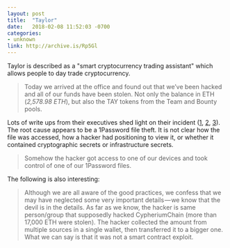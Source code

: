 ```yaml
---
layout: post
title:  "Taylor"
date:   2018-02-08 11:52:03 -0700
categories: 
- unknown
link: http://archive.is/Rp5Gl
---
```

Taylor is described as a "smart cryptocurrency trading assistant" which allows people to day trade cryptocurrency.

>Today we arrived at the office and found out that we’ve been hacked and all of our funds have been stolen. Not only the balance in ETH (*2,578.98 ETH*), but also the TAY tokens from the Team and Bounty pools.

Lots of write ups from their executives shed light on their incident ([1][1], [2][2], [3][3]). The root cause appears to be a 1Password file theft. It is not clear how the file was accessed, how a hacker had positioning to view it, or whether it contained cryptographic secrets or infrastructure secrets.

> Somehow the hacker got access to one of our devices and took control of one of our 1Password files.

The following is also interesting:

> Although we are all aware of the good practices, we confess that we may have neglected some very important details — we know that the devil is in the details.
> As far as we know, the hacker is same person/group that supposedly hacked CypheriumChain (more than 17,000 ETH were stolen).
> The hacker collected the amount from multiple sources in a single wallet, then transferred it to a bigger one.
> What we can say is that it was not a smart contract exploit.

[1]: http://archive.is/Rp5Gl
[2]: http://archive.is/Zp3xl
[3]: http://archive.is/aTkEY
